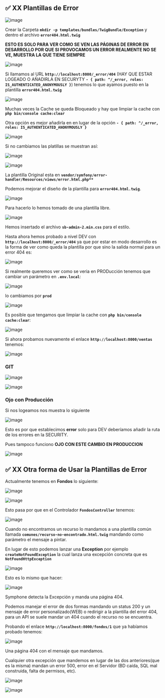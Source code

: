 ## ✅ XX Plantillas de Error

![image](https://user-images.githubusercontent.com/23094588/126192239-d9aa3dda-d6fc-4d74-9451-f2b510fba672.png)

Crear la Carpeta **`mkdir -p templates/bundles/TwigBundle/Exception`** y dentro el archivo  **`error404.html.twig`**

**ESTO ES SOLO PARA VER COMO SE VEN LAS PÁGINAS DE ERROR EN DESARROLLO POR QUE SI PROVOCAMOS UN ERROR REALMENTE NO SE VE, MUESTRA LA QUE TIENE SIEMPRE**

![image](https://user-images.githubusercontent.com/23094588/126196097-fa89eeda-2a96-46a7-95e3-97c774c44fb9.png)

Si llamamos al URL **`http://localhost:8000/_error/404`** (HAY QUE ESTAR LOGEADO O AÑADIRLA EN SECURYTY **`- { path: ^/_error, roles: IS_AUTHENTICATED_ANONYMOUSLY }`**) tenemos lo que ayamos puesto en la plantilla **`error404.html.twig`**

![image](https://user-images.githubusercontent.com/23094588/126193429-dbad9c41-33cb-41cf-8dc8-77f05a01d108.png)

Muchas veces la Cache se queda Bloqueado y hay que limpiar la cache con **`php bin/console cache:clear`**

Otra opción es mejor añadirla en en lugar de la opción **`- { path: ^/_error, roles: IS_AUTHENTICATED_ANONYMOUSLY }`**

![image](https://user-images.githubusercontent.com/23094588/126196296-29c72833-2aa1-42c6-aaa1-e51a4b8c8743.png)

Si no cambiamos las platillas se muestran así:

![image](https://user-images.githubusercontent.com/23094588/126272072-d1430114-2f1f-46fd-a3ee-806522b40dbf.png)

![image](https://user-images.githubusercontent.com/23094588/126199882-c410d1e6-0706-43c3-9c69-72cf887a58b7.png)

La plantilla Original esta en **`vendor/symfony/error-handler/Resources/views/error.html.php**`**

Podemos mejorar el diseño de la plantilla para **`error404.html.twig`**.

![image](https://user-images.githubusercontent.com/23094588/126272238-31a28b13-7eae-492a-a309-d80d667b2660.png)

Para hacerlo lo hemos tomado de una plantilla libre.

![image](https://user-images.githubusercontent.com/23094588/126273210-ddfef3ea-caec-4aa6-8daf-c6991a076647.png)

Hemos insertado el archivo **`sb-admin-2.min.css`** para el estilo.

Hasta ahora hemos probado a nivel DEV con **`http://localhost:8000/_error/404`** ya que por estar en modo desarrollo es la forma de ver como queda la plantilla por que sino la salida normal para un error 404 es:

![image](https://user-images.githubusercontent.com/23094588/126273546-f10c4933-d85d-4812-8ef8-5ae44dff34fe.png)

Si realmente queremos ver como se veria en PRODucción tenemos que cambiar un parámetro en **`.env.local`**:

![image](https://user-images.githubusercontent.com/23094588/126273770-a0592c08-a9e7-4070-b49e-d165daa47ed9.png)

lo cambiamos por **`prod`**

![image](https://user-images.githubusercontent.com/23094588/126273841-ed7f5346-b3c4-457a-8bf5-0c171eedf536.png)

Es posible que tengamos que limpiar la cache con **`php bin/console cache:clear`**:

![image](https://user-images.githubusercontent.com/23094588/126274122-c5f5daa3-1676-44c9-b444-34d20d4569b9.png)

Si ahora probamos nuevamente el enlace **`http://localhost:8000/ventas`** tenemos:

![image](https://user-images.githubusercontent.com/23094588/126274238-27c1e5ac-d53c-4752-a2b7-d49c188f06ef.png)

### GIT

![image](https://user-images.githubusercontent.com/23094588/126274314-a6fd1750-be4c-4dd7-ad9f-7603d35ab75a.png)

![image](https://user-images.githubusercontent.com/23094588/126274422-a8fc4670-ac24-433d-921f-bb787000f47e.png)

### Ojo con Producción

Si nos logeamos nos muestra lo siguiente

![image](https://user-images.githubusercontent.com/23094588/126275069-c62f6458-d514-42e8-8d52-7f3f43804bb7.png)

Esto es por que establecimos **error** solo para DEV deberíamos añadir la ruta de los errores en la SECURITY.

Pues tampoco funciono **OJO CON ESTE CAMBIO EN PRODUCCION**

![image](https://user-images.githubusercontent.com/23094588/126275404-8187def4-1186-4470-bb61-0273d0b81c02.png)




## ✅ XX Otra forma de Usar la Plantillas de Error

Actualmente tenemos en **Fondos** lo siguiente:

![image](https://user-images.githubusercontent.com/23094588/126278298-ee2fa276-00b5-499b-b8a6-b49945efd57e.png)

![image](https://user-images.githubusercontent.com/23094588/126278371-4a5788f6-1e92-47f9-aaaf-52be6eb4a567.png)

Esto pasa por que en el Controlador **`FondosController`** tenemos:

![image](https://user-images.githubusercontent.com/23094588/126278574-eec27c8c-c103-4feb-8275-bfa26195502a.png)

Cuando no encontramos un recurso lo mandamos a una plantilla común llamada **`comunes/recurso-no-encontrado.html.twig`** mandando como parámetro el mensaje a pintar.

En lugar de esto podemos lanzar una **Exception** por ejemplo **`createNotFoundException`** la cual lanza una excepción concreta que es **`NotFoundHttpException`** 

![image](https://user-images.githubusercontent.com/23094588/126279687-6655f77e-7fac-4c26-a69e-1e5b1150a214.png)

Esto es lo mismo que hacer:

![image](https://user-images.githubusercontent.com/23094588/126280130-a885cd02-da35-4c83-87ee-282822cd507a.png)

Symphone detecta la Excepción y manda una página 404.

Podemos manejar el error de dos formas mandando un status 200 y un mensaje de error personalizado(WEB) o redirigir a la plantilla del error 404, para un API se suele mandar un 404 cuando el recurso no se encuentra.

Probando el enlace **`http://localhost:8000/fondos/1`** que ya habíamos probado tenemos:

![image](https://user-images.githubusercontent.com/23094588/126281243-cb632ce6-7fef-4841-b67a-3c1ac5046312.png)

Una página 404 con el mensaje que mandamos.

Cualquier otra excepción que mandemos en lugar de las dos anteriores(que es la misma) mandan un error 500, error en el Servidor (BD caída, SQL mal construida, falta de permisos, etc).

![image](https://user-images.githubusercontent.com/23094588/126282528-842d2758-7478-4a74-b053-fe5b7abfa39a.png)

![image](https://user-images.githubusercontent.com/23094588/126282571-37c4dff9-720a-410f-b588-32379736557e.png)





























